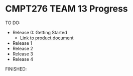 # CMPT276 TEAM 13 Progress

TO DO:

- Release 0: Getting Started
  - [Link to product document](https://github.com/mzegar/CMPT276/blob/master/productdocument.md)
- Release 1
- Release 2
- Release 3
- Release 4

FINISHED:
